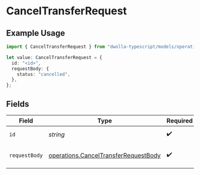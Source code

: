 # CancelTransferRequest

## Example Usage

```typescript
import { CancelTransferRequest } from "dwolla-typescript/models/operations";

let value: CancelTransferRequest = {
  id: "<id>",
  requestBody: {
    status: "cancelled",
  },
};
```

## Fields

| Field                                                                                        | Type                                                                                         | Required                                                                                     | Description                                                                                  |
| -------------------------------------------------------------------------------------------- | -------------------------------------------------------------------------------------------- | -------------------------------------------------------------------------------------------- | -------------------------------------------------------------------------------------------- |
| `id`                                                                                         | *string*                                                                                     | :heavy_check_mark:                                                                           | ID of transfer                                                                               |
| `requestBody`                                                                                | [operations.CancelTransferRequestBody](../../models/operations/canceltransferrequestbody.md) | :heavy_check_mark:                                                                           | Parameters to cancel a transfer                                                              |